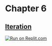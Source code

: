 # Chapter 6
## [Iteration](https://benlauwens.github.io/ThinkJulia.jl/latest/book.html#chap07)

[![Run on Replit.com](https://replit.com/badge/github/yashppawar/ThinkJuliaExercises.jl)](https://replit.com/@yashpawar/ThinkJuliaExercisesjl#Chapter7/README.md)
